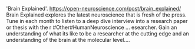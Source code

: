 'Brain Explained'. https://open-neuroscience.com/post/brain_explained/
Brain Explained explores the latest neuroscience that is fresh of the press. Tune in each month to listen to a deep dive interview into a research paper or thesis with the r #Other#HumanNeuroscience ...
esearcher. Gain an understanding of what its like to be a researcher at the cutting edge and an understanding of the brain at the molecular level....
